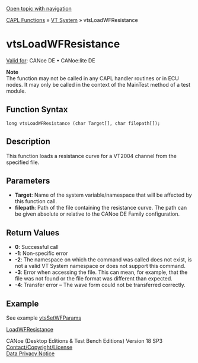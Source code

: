 [Open topic with navigation](../../../../../CANoeDEFamily.htm#Topics/CAPLFunctions/VTSystem/Functions/CAPLfunctionVTSvtsLoadWFResistance.md)

[CAPL Functions](../../CAPLfunctions.md) » [VT System](../CAPLfunctionsVTSystemOverview.md) » vtsLoadWFResistance

# vtsLoadWFResistance

[Valid for](../../../Shared/FeatureAvailability.md):  CANoe DE • CANoe:lite DE

**Note**  
The function may not be called in any CAPL handler routines or in ECU nodes. It may only be called in the context of the MainTest method of a test module.

## Function Syntax

`long vtsLoadWFResistance (char Target[], char filepath[]);`

## Description

This function loads a resistance curve for a VT2004 channel from the specified file.

## Parameters

- **Target**: Name of the system variable/namespace that will be affected by this function call.
- **filepath**: Path of the file containing the resistance curve. The path can be given absolute or relative to the CANoe DE Family configuration.

## Return Values

- **0**: Successful call
- **-1**: Non-specific error
- **-2**: The namespace on which the command was called does not exist, is not a valid VT System namespace or does not support this command.
- **-3**: Error when accessing the file. This can mean, for example, that the file was not found or the file format was different than expected.
- **-4**: Transfer error – The wave form could not be transferred correctly.

## Example

See example [vtsSetWFParams](CAPLfunctionVTSvtsSetWFParams.md)

[LoadWFResistance](CAPLfunctionVTSLoadWFResistance.md)

CANoe (Desktop Editions & Test Bench Editions) Version 18 SP3  
[Contact/Copyright/License](../../../Shared/ContactCopyrightLicense.md)  
[Data Privacy Notice](https://www.vector.com/int/en/company/get-info/privacy-policy/)
